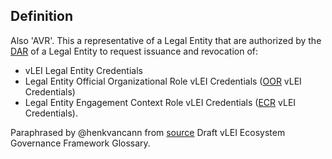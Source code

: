 ## Definition

Also 'AVR'. This a representative of a Legal Entity that are authorized by the [DAR](DAR.md) of a Legal Entity to request issuance and revocation of:

- vLEI Legal Entity Credentials
- Legal Entity Official Organizational Role vLEI Credentials ([OOR](official-organizational-role.md) vLEI Credentials)
- Legal Entity Engagement Context Role vLEI Credentials ([ECR](engagement-context-role.md) vLEI Credentials).

Paraphrased by @henkvancann from [source](https://www.gleif.org/vlei/introducing-the-vlei-ecosystem-governance-framework/2022-02-07_verifiable-lei-vlei-ecosystem-governance-framework-glossary-draft-publication_v0.9-draft.pdf) Draft vLEI Ecosystem Governance Framework Glossary.
